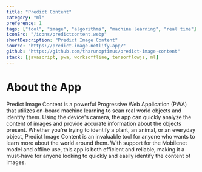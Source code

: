 ```yaml
---
title: "Predict Content"
category: "ml"
preference: 1
tags: ["tool", "image", "algorithms", "machine learning", "real time"]
iconSrc: "/icons/predictcontent.webp"
shortDescription: "Predict Image Content"
source: "https://predict-image.netlify.app/"
github: "https://github.com/tharunoptimus/predict-image-content"
stack: [javascript, pwa, worksoffline, tensorflowjs, ml]
---
```


# About the App

Predict Image Content is a powerful Progressive Web Application (PWA) that utilizes on-board machine learning to scan real world objects and identify them. Using the device's camera, the app can quickly analyze the content of images and provide accurate information about the objects present. Whether you're trying to identify a plant, an animal, or an everyday object, Predict Image Content is an invaluable tool for anyone who wants to learn more about the world around them. With support for the Mobilenet model and offline use, this app is both efficient and reliable, making it a must-have for anyone looking to quickly and easily identify the content of images.
